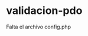 # validacion-pdo
Falta el archivo config.php


<?php 

 define("SERVIDOR","SERVIDOR");
 define("USUARIO","USUARIO");
 define("PASSWORD","CONTRASEÑA");
 define("BD","BASE DE DATOS");

?>